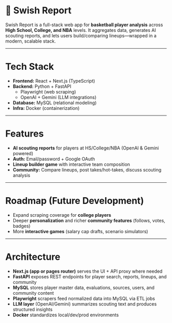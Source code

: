 # 🏀 Swish Report

Swish Report is a full-stack web app for **basketball player analysis** across **High School, College, and NBA** levels. It aggregates data, generates AI scouting reports, and lets users build/comparing lineups—wrapped in a modern, scalable stack.

---

# Tech Stack

- **Frontend:** React + Next.js (TypeScript)
- **Backend:** Python + FastAPI
  - Playwright (web scraping)
  - OpenAI + Gemini (LLM integrations)
- **Database:** MySQL (relational modeling)
- **Infra:** Docker (containerization)

---

# Features

- **AI scouting reports** for players at HS/College/NBA (OpenAI & Gemini powered)
- **Auth:** Email/password + Google OAuth
- **Lineup builder game** with interactive team composition
- **Community:** Compare lineups, post takes/hot-takes, discuss scouting analysis

---

# Roadmap (Future Development)

- Expand scraping coverage for **college players**
- Deeper **personalization** and richer **community features** (follows, votes, badges)
- More **interactive games** (salary cap drafts, scenario simulators)

---

# Architecture

- **Next.js (app or pages router)** serves the UI + API proxy where needed
- **FastAPI** exposes REST endpoints for player search, reports, lineups, and community
- **MySQL** stores player master data, evaluations, sources, users, and community content
- **Playwright** scrapers feed normalized data into MySQL via ETL jobs
- **LLM layer** (OpenAI/Gemini) summarizes scouting text and produces structured insights
- **Docker** standardizes local/dev/prod environments

